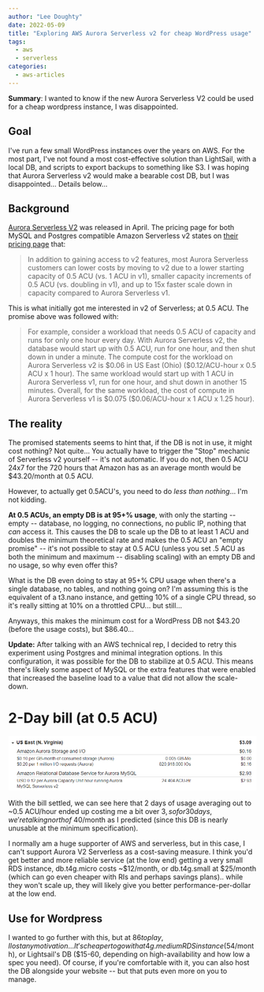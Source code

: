 ```yaml
---
author: "Lee Doughty"
date: 2022-05-09
title: "Exploring AWS Aurora Serverless v2 for cheap WordPress usage"
tags:
  - aws
  - serverless
categories:
  - aws-articles
---
```


**Summary**: I wanted to know if the new Aurora Serverless V2 could be used for a cheap wordpress instance, I was disappointed.

<!--more-->

## Goal

I've run a few small WordPress instances over the years on AWS. For the most part, I've not found a most cost-effective solution than LightSail, with a local DB, and scripts to export backups to something like S3. I was hoping that Aurora Serverless v2 would make a bearable cost DB, but I was disappointed... Details below...

## Background

[Aurora Serverless V2](https://aws.amazon.com/about-aws/whats-new/2022/04/amazon-aurora-serverless-v2/) was released in April. The pricing page for both MySQL and Postgres compatible Amazon Serverless v2 states on [their pricing page](https://aws.amazon.com/rds/aurora/pricing/) that: 

<blockquote>In addition to gaining access to v2 features, most Aurora Serverless customers can lower costs by moving to v2 due to a lower starting capacity of 0.5 ACU (vs. 1 ACU in v1), smaller capacity increments of 0.5 ACU (vs. doubling in v1), and up to 15x faster scale down in capacity compared to Aurora Serverless v1.</blockquote>

This is what initially got me interested in v2 of Serverless; at 0.5 ACU. The promise above was followed with:

<blockquote>For example, consider a workload that needs 0.5 ACU of capacity and runs for only one hour every day. With Aurora Serverless v2, the database would start up with 0.5 ACU, run for one hour, and then shut down in under a minute. The compute cost for the workload on Aurora Serverless v2 is $0.06 in US East (Ohio) ($0.12/ACU-hour x 0.5 ACU x 1 hour). The same workload would start up with 1 ACU in Aurora Serverless v1, run for one hour, and shut down in another 15 minutes. Overall, for the same workload, the cost of compute in Aurora Serverless v1 is $0.075 ($0.06/ACU-hour x 1 ACU x 1.25 hour).</blockquote>

## The reality

The promised statements seems to hint that, if the DB is not in use, it might cost nothing? Not quite... You actually have to trigger the "Stop" mechanic of Serverless v2 yourself -- it's not automatic. If you do not, then 0.5 ACU 24x7 for the 720 hours that Amazon has as an average month would be $43.20/month at 0.5 ACU.

However, to actually get 0.5ACU's, you need to do _less than nothing_... I'm not kidding.

**At 0.5 ACUs, an empty DB is at 95+% usage**, with only the starting -- empty -- database, no logging, no connections, no public IP, nothing that _can_ access it. This causes the DB to scale up the DB to at least 1 ACU and doubles the minimum theoretical rate and makes the 0.5 ACU an "empty promise" -- it's not possible to stay at 0.5 ACU (unless you set .5 ACU as both the minimum and maximum -- disabling scaling) with an empty DB and no usage, so why even offer this?

What is the DB even doing to stay at 95+% CPU usage when there's a single database, no tables, and nothing going on? I'm assuming this is the equivalent of a t3.nano instance, and getting 10% of a single CPU thread, so it's really sitting at 10% on a throttled CPU... but still...

Anyways, this makes the minimum cost for a WordPress DB not $43.20 (before the usage costs), but $86.40...

**Update:** After talking with an AWS technical rep, I decided to retry this experiment using Postgres and minimal integration options. In this configuration, it was possible for the DB to stabilize at 0.5 ACU. This means there's likely some aspect of MySQL or the extra features that were enabled that increased the baseline load to a value that did not allow the scale-down.

# 2-Day bill (at 0.5  ACU)

<p style="text-align: center">
<img src="aurorav2-2days.PNG" alt="screen capture of 2 days of Aurora-v2 usage"/>
</p>

With the bill settled, we can see here that 2 days of usage averaging out to ~0.5 ACU/hour ended up costing me a bit over $3, so for 30 days, we're talking north of ~$40/month as I predicted (since this DB is nearly unusable at the minimum specification).

I normally am a huge supporter of AWS and serverless, but in this case, I can't support Aurora V2 Serverless as a cost-saving measure. I think you'd get better and more reliable service (at the low end) getting a very small RDS instance, db.t4g.micro costs ~$12/month, or db.t4g.small at $25/month (which can go even cheaper with RIs and perhaps savings plans).. while they won't scale up, they will likely give you better performance-per-dollar at the low end.


## Use for Wordpress

I wanted to go further with this, but at $86 to play, I lost any motivation... It's cheaper to go with a t4g.medium RDS instance ($54/month), or Lightsail's DB ($15-60, depending on high-availability and how low a spec you need). Of course, if you're comfortable with it, you can also host the DB alongside your website -- but that puts even more on you to manage.

